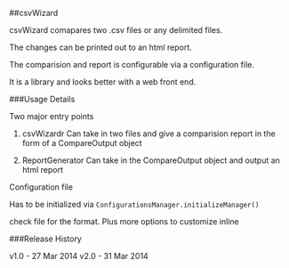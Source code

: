 ##csvWizard

csvWizard comapares two .csv files or any delimited files. 

The changes can be printed out to an html report.

The comparision and report is configurable via a configuration file. 

It is a library and looks better with a web front end. 

###Usage Details

Two major entry points

1) csvWizardr
    Can take in two files and give a comparision report in the form of a CompareOutput object

2) ReportGenerator
    Can take in the CompareOutput object and output an html report

Configuration file 

Has to be initialized via `ConfigurationsManager.initializeManager()`

check file for the  format. Plus more options to customize inline

###Release History

v1.0 - 27 Mar 2014 
v2.0 - 31 Mar 2014


